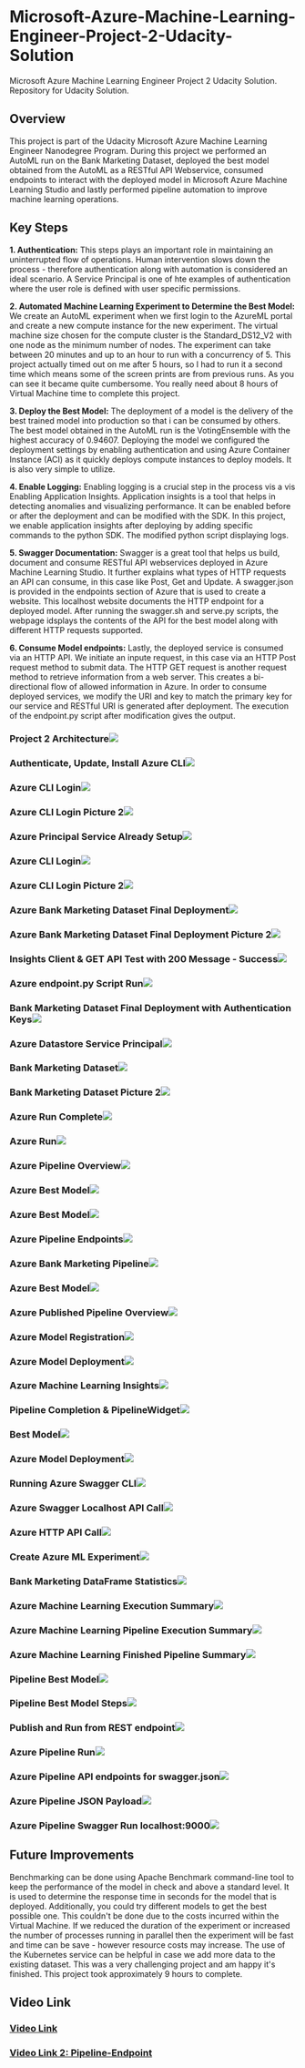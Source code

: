# Microsoft-Azure-Machine-Learning-Engineer-Project-2-Udacity-Solution
Microsoft Azure Machine Learning Engineer Project 2 Udacity Solution. Repository for Udacity Solution. 

## Overview
This project is part of the Udacity Microsoft Azure Machine Learning Engineer Nanodegree Program. During this project we performed an AutoML run on the Bank Marketing Dataset, deployed the best model obtained from the AutoML as a RESTful API Webservice, consumed endpoints to interact with the deployed model in Microsoft Azure Machine Learning Studio and lastly performed pipeline automation to improve machine learning operations.

## Key Steps
**1. Authentication:**
This steps plays an important role in maintaining an uninterrupted flow of operations. Human intervention slows down the process - therefore authentication along with automation is considered an ideal scenario. A Service Principal is one of hte examples of authentication where the user role is defined with user specific permissions.

**2. Automated Machine Learning Experiment to Determine the Best Model:**
We create an AutoML experiment when we first login to the AzureML portal and create a new compute instance for the new experiment. The virtual machine size chosen for the compute cluster is the Standard_DS12_V2 with one node as the minimum number of nodes. The experiment can take between 20 minutes and up to an hour to run with a concurrency of 5. This project actually timed out on me after 5 hours, so I had to run it a second time which means some of the screen prints are from previous runs. As you can see it became quite cumbersome. You really need about 8 hours of Virtual Machine time to complete this project. 

**3. Deploy the Best Model:**
The deployment of a model is the delivery of the best trained model into production so that i can be consumed by others. The best model obtained in the AutoML run is the VotingEnsemble with the highest accuracy of 0.94607. Deploying the model we configured the deployment settings by enabling authentication and using Azure Container Instance (ACI) as it quickly deploys compute instances to deploy models. It is also very simple to utilize. 

**4. Enable Logging:**
Enabling logging is a crucial step in the process vis a vis Enabling Application Insights. Application insights is a tool that helps in detecting anomalies and visualizing performance. It can be enabled before or after the deployment and can be modified with the SDK. In this project, we enable application insights after deploying by adding specific commands to the python SDK. The modified python script displaying logs. 

**5. Swagger Documentation:**
Swagger is a great tool that helps us build, document and consume RESTful API webservices deployed in Azure Machine Learning Studio. It further explains what types of HTTP requests an API can consume, in this case like Post, Get and Update. A swagger.json is provided in the endpoints section of Azure that is used to create a website. This localhost website documents the HTTP endpoint for a deployed model. After running the swagger.sh and serve.py scripts, the webpage idsplays the contents of the API for the best model along with different HTTP requests supported. 

**6. Consume Model endpoints:**
Lastly, the deployed service is consumed via an HTTP API. We initiate an inpute request, in this case via an HTTP Post request method to submit data. The HTTP GET request is another request method to retrieve information from a web server. This creates a bi-directional flow of allowed information in Azure. In order to consume deployed services, we modify the URI and key to match the primary key for our service and RESTful URI is generated after deployment. The execution of the endpoint.py script after modification gives the output. 

### Project 2 Architecture<img src="/images/Slide1.PNG">
### Authenticate, Update, Install Azure CLI<img src="/images/Slide2.PNG">
### Azure CLI Login<img src="/images/Slide3.PNG">
### Azure CLI Login Picture 2<img src="/images/Slide4.PNG">
### Azure Principal Service Already Setup<img src="/images/Slide5.PNG">
### Azure CLI Login<img src="/images/Slide6.PNG">
### Azure CLI Login Picture 2<img src="/images/Slide7.PNG">
### Azure Bank Marketing Dataset Final Deployment<img src="/images/Slide8.PNG">
### Azure Bank Marketing Dataset Final Deployment Picture 2<img src="/images/Slide9.PNG">
### Insights Client & GET API Test with 200 Message - Success<img src="/images/Slide10.PNG">
### Azure endpoint.py Script Run<img src="/images/Slide11.PNG">
### Bank Marketing Dataset Final Deployment with Authentication Keys<img src="/images/Slide12.PNG">
### Azure Datastore Service Principal<img src="/images/Slide14.PNG">
### Bank Marketing Dataset<img src="/images/Slide15.PNG">
### Bank Marketing Dataset Picture 2<img src="/images/Slide16.PNG">
### Azure Run Complete<img src="/images/Slide17.PNG">
### Azure Run<img src="/images/Slide18.PNG">
### Azure Pipeline Overview<img src="/images/Slide19.PNG">
### Azure Best Model<img src="/images/Slide20.PNG">
### Azure Best Model<img src="/images/Slide21.PNG">
### Azure Pipeline Endpoints<img src="/images/Slide22.PNG">
### Azure Bank Marketing Pipeline<img src="/images/Slide23.PNG">
### Azure Best Model<img src="/images/Slide24.PNG">
### Azure Published Pipeline Overview<img src="/images/Slide25.PNG">
### Azure Model Registration<img src="/images/Slide26.PNG">
### Azure Model Deployment<img src="/images/Slide27.PNG">
### Azure Machine Learning Insights<img src="/images/Slide28.PNG">
### Pipeline Completion & PipelineWidget<img src="/images/Slide29.PNG">
### Best Model<img src="/images/Slide30.PNG">
### Azure Model Deployment<img src="/images/Slide31.PNG">
### Running Azure Swagger CLI<img src="/images/Slide32.PNG">
### Azure Swagger Localhost API Call<img src="/images/Slide33.PNG">
### Azure HTTP API Call<img src="/images/Slide34.PNG">
### Create Azure ML Experiment<img src="/images/Slide35.PNG">
### Bank Marketing DataFrame Statistics<img src="/images/Slide36.PNG">
### Azure Machine Learning Execution Summary<img src="/images/Slide37.PNG">
### Azure Machine Learning Pipeline Execution Summary<img src="/images/Slide38.PNG">
### Azure Machine Learning Finished Pipeline Summary<img src="/images/Slide39.PNG">
### Pipeline Best Model<img src="/images/Slide40.PNG">
### Pipeline Best Model Steps<img src="/images/Slide41.PNG">
### Publish and Run from REST endpoint<img src="/images/Slide42.PNG">
### Azure Pipeline Run<img src="/images/Slide43.PNG">
### Azure Pipeline API endpoints for swagger.json<img src="/images/Slide44.PNG">
### Azure Pipeline JSON Payload<img src="/images/Slide45.PNG">
### Azure Pipeline Swagger Run localhost:9000<img src="/images/Slide46.PNG">

## Future Improvements
Benchmarking can be done using Apache Benchmark command-line tool to keep the performance of the model in check and above a standard level. It is used to determine the response time in seconds for the model that is deployed. Additionally, you could try different models to get the best possible one. This couldn't be done due to the costs incurred within the Virtual Machine. If we reduced the duration of the experiment or increased the number of processes running in parallel then the experiment will be fast and time can be save - however resource costs may increase. The use of the Kubernetes service can be helpful in case we add more data to the existing dataset. This was a very challenging project and am happy it's finished. This project took approximately 9 hours to complete. 

## Video Link

### [Video Link](https://www.dropbox.com/s/upoew9usg5a2idj/Recording%20%238.mp4?dl=0)
### [Video Link 2: Pipeline-Endpoint](https://www.dropbox.com/s/fzht649bdokbl2k/Recording%20%2310.mp4?dl=0)
